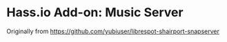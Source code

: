 # Hass.io Add-on: Music Server

Originally from https://github.com/yubiuser/librespot-shairport-snapserver
